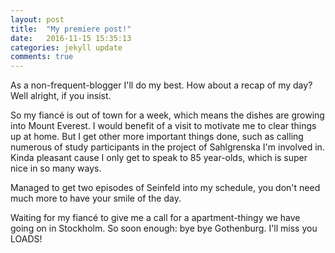 ```yaml
---
layout: post
title:  "My premiere post!"
date:   2016-11-15 15:35:13
categories: jekyll update
comments: true
---
```

As a non-frequent-blogger I'll do my best. How about a recap of my day? Well alright, if you insist.

So my fiancé is out of town for a week, which means the dishes are growing into Mount Everest. I would benefit of a visit
to motivate me to clear things up at home. But I get other more important things done, such as calling numerous of study
participants in the project of Sahlgrenska I'm involved in. Kinda pleasant cause I only get to speak to 85 year-olds, which
is super nice in so many ways.

Managed to get two episodes of Seinfeld into my schedule, you don't need much more to have your smile of the day.

Waiting for my fiancé to give me a call for a apartment-thingy we have going on in Stockholm. So soon enough: bye bye Gothenburg.
I'll miss you LOADS!


